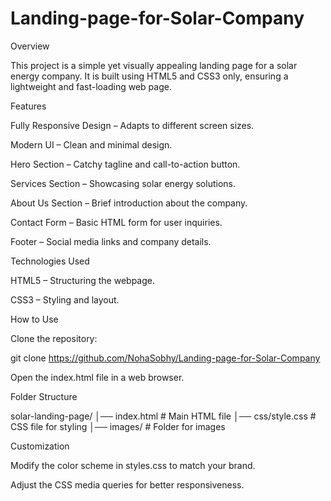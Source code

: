 # Landing-page-for-Solar-Company

Overview

This project is a simple yet visually appealing landing page for a solar energy company. It is built using HTML5 and CSS3 only, ensuring a lightweight and fast-loading web page.

Features

Fully Responsive Design – Adapts to different screen sizes.

Modern UI – Clean and minimal design.

Hero Section – Catchy tagline and call-to-action button.

Services Section – Showcasing solar energy solutions.

About Us Section – Brief introduction about the company.

Contact Form – Basic HTML form for user inquiries.

Footer – Social media links and company details.

Technologies Used

HTML5 – Structuring the webpage.

CSS3 – Styling and layout.

How to Use

Clone the repository:

git clone https://github.com/NohaSobhy/Landing-page-for-Solar-Company

Open the index.html file in a web browser.

Folder Structure

solar-landing-page/
│── index.html   # Main HTML file
│── css/style.css   # CSS file for styling
│── images/      # Folder for images

Customization

Modify the color scheme in styles.css to match your brand.

Adjust the CSS media queries for better responsiveness.

